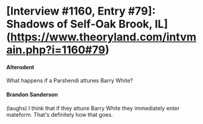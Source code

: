 # [Interview #1160, Entry #79]: Shadows of Self-Oak Brook, IL](https://www.theoryland.com/intvmain.php?i=1160#79)

#### Alterodent

What happens if a Parshendi attunes Barry White?

#### Brandon Sanderson

(laughs) I think that if they attune Barry White they immediately enter mateform. That's definitely how that goes.

